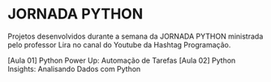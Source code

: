 # JORNADA PYTHON

Projetos desenvolvidos durante a semana da JORNADA PYTHON ministrada pelo professor Lira no canal do Youtube da Hashtag Programação.

[Aula 01] Python Power Up: Automação de Tarefas
[Aula 02] Python Insights: Analisando Dados com Python

